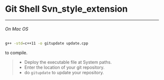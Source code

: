 # Git Shell Svn_style_extension
---

###### On Mac OS 

```Bash
g++ -std=c++11 -o gitupdate update.cpp
```
to compile.

> - Deploy the executable file at System paths.
> - Enter the location of your git repository.
> - do ```gitupdate``` to update your repository.
